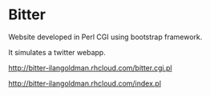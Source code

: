 # Bitter

Website developed in Perl CGI using bootstrap framework.

It simulates a twitter webapp.

http://bitter-ilangoldman.rhcloud.com/bitter.cgi.pl

http://bitter-ilangoldman.rhcloud.com/index.pl
